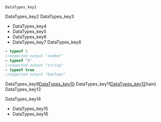 ```ngMeta
DataTypes_key1
```

DataTypes_key2
DataTypes_key3


* DataTypes_key4
* DataTypes_key5
* DataTypes_key6
* DataTypes_key7
DataTypes_key8


```javascript
> typeof 5
//expected output "number"
> typeof "5"
//expected output "string"
> typeof true
//expected output "boolean"
```
DataTypes_key9[DataTypes_key10](https://www.w3schools.com/jsref/jsref_parseint.asp)
DataTypes_key11[DataTypes_key12](https://www.w3schools.com/jsref/jsref_to`string`_number.asp)hain)
DataTypes_key13


DataTypes_key14


- DataTypes_key15
- DataTypes_key16
